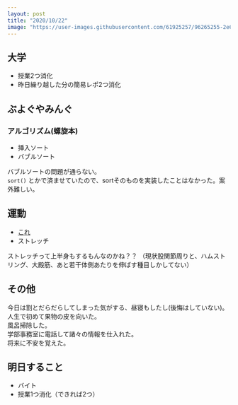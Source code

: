 ```yaml
---
layout: post
title: "2020/10/22"
image: "https://user-images.githubusercontent.com/61925257/96265255-2e6ef480-1000-11eb-9d89-e209de624074.JPG"
---
```


## 大学
- 授業2つ消化
- 昨日繰り越した分の簡易レポ2つ消化

## ぶよぐやみんぐ
### アルゴリズム(螺旋本)
- 挿入ソート
- バブルソート

バブルソートの問題が通らない。  
`sort()` とかで済ませていたので、sortそのものを実装したことはなかった。案外難しい。

## 運動
- [これ](https://youtu.be/_67cstgrjXs)
- ストレッチ

ストレッチって上半身もするもんなのかね？？
（現状股関節周りと、ハムストリング、大殿筋、あと若干体側あたりを伸ばす種目しかしてない）

## その他
今日は割とだらだらしてしまった気がする、昼寝もしたし(後悔はしていない)。  
人生で初めて果物の皮を向いた。  
風呂掃除した。  
学部事務室に電話して諸々の情報を仕入れた。  
将来に不安を覚えた。  

## 明日すること
- バイト
- 授業1つ消化（できれば2つ）

